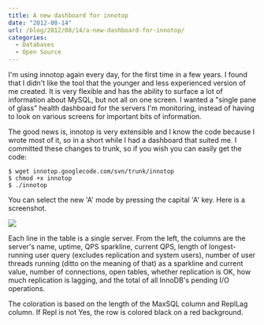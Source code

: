 ```yaml
---
title: A new dashboard for innotop
date: "2012-08-14"
url: /blog/2012/08/14/a-new-dashboard-for-innotop/
categories:
  - Databases
  - Open Source
---
```

I'm using innotop again every day, for the first time in a few years. I found that I didn't like the tool that the younger and less experienced version of me created. It is very flexible and has the ability to surface a lot of information about MySQL, but not all on one screen. I wanted a "single pane of glass" health dashboard for the servers I'm monitoring, instead of having to look on various screens for important bits of information.

The good news is, innotop is very extensible and I know the code because I wrote most of it, so in a short while I had a dashboard that suited me. I committed these changes to trunk, so if you wish you can easily get the code:

    $ wget innotop.googlecode.com/svn/trunk/innotop
    $ chmod +x innotop
    $ ./innotop
    

You can select the new 'A' mode by pressing the capital 'A' key. Here is a screenshot.

![](/media/2012/08/innotop-mode-A.png)

Each line in the table is a single server. From the left, the columns are the server's name, uptime, QPS sparkline, current QPS, length of longest-running user query (excludes replication and system users), number of user threads running (ditto on the meaning of that) as a sparkline and current value, number of connections, open tables, whether replication is OK, how much replication is lagging, and the total of all InnoDB's pending I/O operations.

The coloration is based on the length of the MaxSQL column and ReplLag column. If Repl is not Yes, the row is colored black on a red background.


